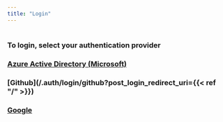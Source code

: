 ```yaml
---
title: "Login"
---
```


# 

#

### To login, select your authentication provider

####

### [Azure Active Directory (Microsoft)](/.auth/login/aad)

### [Github](/.auth/login/github?post_login_redirect_uri={{< ref "/" >}})

### [Google](/.auth/login/google)
